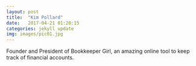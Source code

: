 ```yaml
---
layout: post
title:  "Kim Pollard"
date:   2017-04-21 01:20:15 
categories: jekyll update
img: images/pic01.jpg
---
```

Founder and President of Bookkeeper Girl, an amazing online tool to keep track of financial accounts.